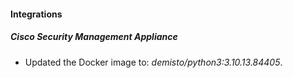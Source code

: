 #### Integrations
##### Cisco Security Management Appliance
- Updated the Docker image to: *demisto/python3:3.10.13.84405*.
